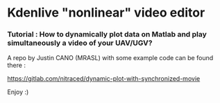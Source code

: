 # Kdenlive "nonlinear" video editor

### Tutorial : How to dynamically plot data on Matlab and play simultaneously a video of your UAV/UGV?

A repo by Justin CANO (MRASL) with some example code can be found there :

https://gitlab.com/nitraced/dynamic-plot-with-synchronized-movie

Enjoy :) 

